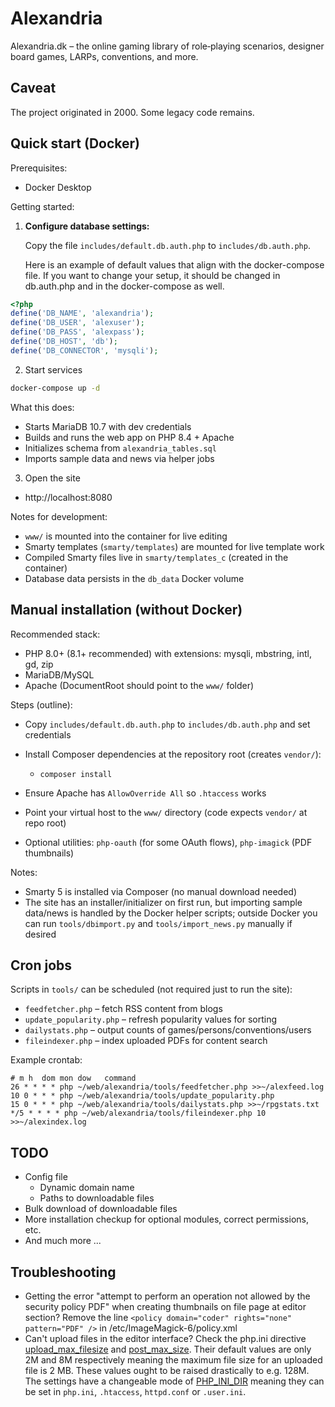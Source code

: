 # Alexandria

Alexandria.dk – the online gaming library of role‑playing scenarios, designer board games, LARPs, conventions, and more.

## Caveat

The project originated in 2000. Some legacy code remains.

## Quick start (Docker)

Prerequisites:

- Docker Desktop

Getting started:

1. **Configure database settings:**

   Copy the file `includes/default.db.auth.php` to `includes/db.auth.php`.

   Here is an example of default values that align with the docker-compose file. If you want to change your setup, it should be changed in db.auth.php and in the docker-compose as well.

```php
<?php
define('DB_NAME', 'alexandria');
define('DB_USER', 'alexuser');
define('DB_PASS', 'alexpass');
define('DB_HOST', 'db');
define('DB_CONNECTOR', 'mysqli');
```

2. Start services

```cmd
docker-compose up -d
```

What this does:

- Starts MariaDB 10.7 with dev credentials
- Builds and runs the web app on PHP 8.4 + Apache
- Initializes schema from `alexandria_tables.sql`
- Imports sample data and news via helper jobs

3. Open the site

- http://localhost:8080

Notes for development:

- `www/` is mounted into the container for live editing
- Smarty templates (`smarty/templates`) are mounted for live template work
- Compiled Smarty files live in `smarty/templates_c` (created in the container)
- Database data persists in the `db_data` Docker volume

## Manual installation (without Docker)

Recommended stack:

- PHP 8.0+ (8.1+ recommended) with extensions: mysqli, mbstring, intl, gd, zip
- MariaDB/MySQL
- Apache (DocumentRoot should point to the `www/` folder)

Steps (outline):

- Copy `includes/default.db.auth.php` to `includes/db.auth.php` and set credentials
- Install Composer dependencies at the repository root (creates `vendor/`):

  - `composer install`

- Ensure Apache has `AllowOverride All` so `.htaccess` works
- Point your virtual host to the `www/` directory (code expects `vendor/` at repo root)
- Optional utilities: `php-oauth` (for some OAuth flows), `php-imagick` (PDF thumbnails)

Notes:

- Smarty 5 is installed via Composer (no manual download needed)
- The site has an installer/initializer on first run, but importing sample data/news is handled by the Docker helper scripts; outside Docker you can run `tools/dbimport.py` and `tools/import_news.py` manually if desired

## Cron jobs

Scripts in `tools/` can be scheduled (not required just to run the site):

- `feedfetcher.php` – fetch RSS content from blogs
- `update_popularity.php` – refresh popularity values for sorting
- `dailystats.php` – output counts of games/persons/conventions/users
- `fileindexer.php` – index uploaded PDFs for content search

Example crontab:

```
# m h  dom mon dow   command
26 * * * * php ~/web/alexandria/tools/feedfetcher.php >>~/alexfeed.log
10 0 * * * php ~/web/alexandria/tools/update_popularity.php
15 0 * * * php ~/web/alexandria/tools/dailystats.php >>~/rpgstats.txt
*/5 * * * * php ~/web/alexandria/tools/fileindexer.php 10 >>~/alexindex.log
```

## TODO

- Config file
  - Dynamic domain name
  - Paths to downloadable files
- Bulk download of downloadable files
- More installation checkup for optional modules, correct permissions, etc.
- And much more ...

## Troubleshooting

- Getting the error "attempt to perform an operation not allowed by the security policy PDF" when creating thumbnails on file page at editor section? Remove the line `<policy domain="coder" rights="none" pattern="PDF" />` in /etc/ImageMagick-6/policy.xml
- Can't upload files in the editor interface? Check the php.ini directive [upload_max_filesize](https://www.php.net/manual/en/ini.core.php#ini.upload-max-filesize) and [post_max_size](https://www.php.net/manual/en/ini.core.php#ini.post-max-size). Their default values are only 2M and 8M respectively meaning the maximum file size for an uploaded file is 2 MB. These values ought to be raised drastically to e.g. 128M. The settings have a changeable mode of [PHP_INI_DIR](https://www.php.net/manual/en/configuration.changes.modes.php) meaning they can be set in `php.ini`, `.htaccess`, `httpd.conf` or `.user.ini`.
